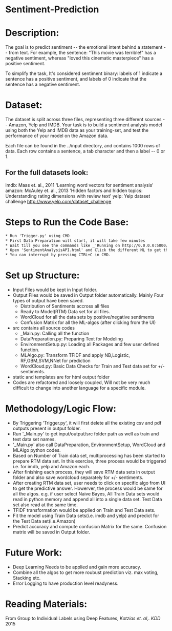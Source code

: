 Sentiment-Prediction
=======================

# Description:

The goal is to predict sentiment -- the emotional intent behind a statement -- from text. 
For example, the sentence: "This movie was terrible!" has a negative sentiment, 
whereas "loved this cinematic masterpiece" has a positive sentiment.

To simplify the task, It's considered sentiment binary: labels of 1 indicate a sentence has a positive sentiment, and 
labels of 0 indicate that the sentence has a negative sentiment.

# Dataset:

The dataset is split across three files, representing three different sources -- Amazon, Yelp and IMDB. 
Your task is to build a sentiment analysis model using both the Yelp and IMDB data as your training-set, 
and test the performance of your model on the Amazon data.

Each file can be found in the ../input directory, and contains 1000 rows of data. Each row contains a sentence, a tab character and then a label -- 0 or 1.


## For the full datasets look:

imdb: Maas et. al., 2011 'Learning word vectors for sentiment analysis'
amazon: McAuley et. al., 2013 'Hidden factors and hidden topics: Understanding rating dimensions with review text'
yelp: Yelp dataset challenge http://www.yelp.com/dataset_challenge

# Steps to Run the Code Base:
```xml
* Run 'Trigger.py' using CMD
* First Data Preparation will start, it will take few minutes
* Wait till you see the commands like _'Running on http://0.0.0.0:5000/ (Press CTRL+C to quit)'_
* Open 'SentimentAnalysisAPI.html' and Click the different ML to get the scores.
* You can interrupt by pressing CTRL+C in CMD.
```

# Set up Structure:

* Input Files would be kept in Input folder.
* Output Files would be saved in Output folder automatically.
	Mainly Four types of output have been saved.
	* Distribution of Sentiments accross all files
	* Ready to Model(RTM) Data set for all files.
	* WordCloud for all the data sets by positive/negative sentiments
	* Confusion Matrix for all the ML-algos (after clicking from the UI)
* src contains all source codes
	* _Main.py: Calling all the function
	* DataPreparation.py: Preparing Text for Modeling
	* EnvironmentSetup.py: Loading all Packages and few user defined function.
	* MLAlgo.py: Transform TFiDF and apply NB,Logistic, RF,GBM,SVM,NNet for prediction
	* WordCloud.py: Basic Data Checks for Train and Test data set for +/- sentiments.
* static and templates are for html output folder
* Codes are refactored and loosely coupled, Will not be very much difficult to change into another language for a specific module. 

# Methodology/Logic Flow:

* By Triggering 'Trigger.py', it will first delete all the existing csv and pdf outputs present in output folder.
* Run '_Main.py' to get input/output/src folder path as well as train and test data set names.
* '_Main.py' also call DataPreparation, EnvironmentSetup, WordCloud and MLAlgo python codes.
* Based on Number of Train data set, multiprocessing has been started to prepare RTM data set. In this exercise, three process would be triggered i.e. for imdb, yelp and Amazon each.
* After finishing each process, they will save RTM data sets in output folder and also save wordcloud separately for +/- sentiments.
* After creating RTM data set, user needs to click on specific algo from UI to get the predictive answer. Howerver, the process would be same for all the algos.
	e.g. if user select Naive Bayes, All Train Data sets would read in python memory and append all into a single data set. Test Data set also read at the same time.
* TFiDF transformation would be applied on Train and Test Data sets.
* Fit the model using Train Data sets(i.e. imdb and yelp) and predict for the Test Data set(i.e.Amazon)
* Predict accuracy and compute confusion Matrix for the same. Confusion matrix will be saved in Output folder.
	
# Future Work:

* Deep Learning Needs to be applied and gain more accuracy.
* Combine all the algos to get more roubust prediction viz. max voting, Stacking etc.
* Error Logging to have production level readyness.

# Reading Materials:
  From Group to Individual Labels using Deep Features, _Kotzias et. al,. KDD_ 2015
